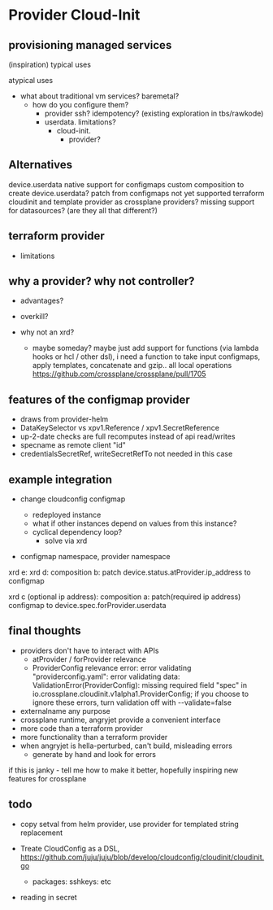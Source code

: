 # Provider Cloud-Init

## provisioning managed services

(inspiration)
typical uses

atypical uses
  
* what about traditional vm services? baremetal?
  * how do you configure them?
    * provider ssh? idempotency? (existing exploration in tbs/rawkode)
    * userdata. limitations?
      * cloud-init.
        * provider?
## Alternatives

device.userdata native support for configmaps
custom composition to create device.userdata?
patch from configmaps not yet supported
terraform cloudinit and template provider as crossplane providers?
  missing support for datasources? (are they all that different?)

## terraform provider

* limitations

## why a provider? why not controller?

* advantages?
* overkill?

* why not an xrd?
  * maybe someday? maybe just add support for functions (via lambda hooks or hcl / other dsl), i need a function to take input configmaps, apply templates, concatenate and gzip.. all local operations
    https://github.com/crossplane/crossplane/pull/1705


## features of the configmap provider

* draws from provider-helm
* DataKeySelector vs xpv1.Reference / xpv1.SecretReference
* up-2-date checks are full recomputes instead of api read/writes
* specname as remote client "id"
* credentialsSecretRef, writeSecretRefTo not needed in this case

## example integration

* change cloudconfig configmap
  * redeployed instance
  * what if other instances depend on values from this instance?
  * cyclical dependency loop?
    * solve via xrd

* configmap namespace, provider namespace

xrd e:
  xrd d:
   composition b:
    patch device.status.atProvider.ip_address to configmap

  xrd c (optional ip address):
    composition a:
       patch(required ip address) configmap to device.spec.forProvider.userdata

## final thoughts

* providers don't have to interact with APIs
  * atProvider / forProvider relevance
  * ProviderConfig relevance
    error: error validating "providerconfig.yaml": error validating data: ValidationError(ProviderConfig): missing required field "spec" in io.crossplane.cloudinit.v1alpha1.ProviderConfig; if you choose to ignore these errors, turn validation off with --validate=false
* externalname any purpose
* crossplane runtime, angryjet provide a convenient interface
* more code than a terraform provider
* more functionality than a terraform provider
* when angryjet is hella-perturbed, can't build, misleading errors
  * generate by hand and look for errors

if this is janky - tell me how to make it better, hopefully inspiring new features for crossplane

## todo

* copy setval from helm provider, use provider for templated string replacement
* Treate CloudConfig as a DSL, https://github.com/juju/juju/blob/develop/cloudconfig/cloudinit/cloudinit.go
  * packages: sshkeys: etc

* reading in secret
